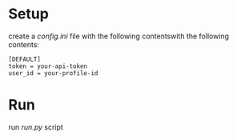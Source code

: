 # Setup

create a *config.ini* file with the following contentswith the following contents:

```
[DEFAULT]
token = your-api-token
user_id = your-profile-id
```

# Run

run *run.py* script
